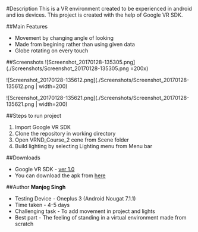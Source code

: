 #Description
This is a VR environment created to be experienced in android and ios devices. This project is created with the help of Google VR SDK.

##Main Features
* Movement by changing angle of looking
* Made from begining rather than using given data
* Globe rotating on every touch

##Screenshots
![Screenshot_20170128-135305.png](./Screenshots/Screenshot_20170128-135305.png =200x)

![Screenshot_20170128-135612.png](./Screenshots/Screenshot_20170128-135612.png | width=200)

![Screenshot_20170128-135621.png](./Screenshots/Screenshot_20170128-135621.png | width=200)

##Steps to run project
1. Import Google VR SDK
2. Clone the repository in working directory
3. Open VRND_Course_2 cene from Scene folder
4. Build lighting by selecting Lighting menu from Menu bar

##Downloads
* Google VR SDK - [ver 1.0](https://github.com/googlevr/gvr-unity-sdk/releases/tag/v1.0.0)
* You can download the apk from [here](https://github.com/manjogsingh/VR-Apartment/releases/tag/v1.0.0)

##Author
**Manjog Singh**
* Testing Device - Oneplus 3 (Android Nougat 7.1.1)
* Time taken - 4-5 days
* Challenging task - To add movement in project and lights
* Best part - The feeling of standing in a virtual environment made from scratch
